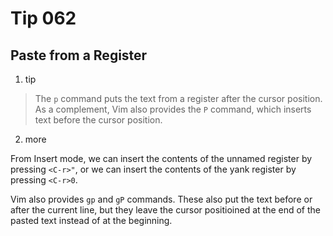 # Tip 062

## Paste from a Register

1. tip

> The `p` command puts the text from a register after the cursor position. As a complement, Vim also provides the `P` command, which inserts text before the cursor position.

2. more

From Insert mode, we can insert the contents of the unnamed register by pressing `<C-r>"`, or we can insert the contents of the yank register by pressing `<C-r>0`.

Vim also provides `gp` and `gP` commands. These also put the text before or after the current line, but they leave the cursor positioined at the end of the pasted text instead of at the beginning.
